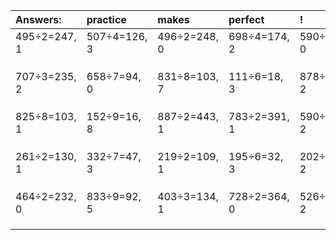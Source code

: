 | Answers: | practice | makes | perfect | ! |
| :--- | :--- | :--- | :--- | :--- |
| 495÷2=247, 1 | 507÷4=126, 3 | 496÷2=248, 0 | 698÷4=174, 2 | 590÷2=295, 0 | 
|   |   |   |   |   | 
|   |   |   |   |   | 
|   |   |   |   |   | 
| 707÷3=235, 2 | 658÷7=94, 0 | 831÷8=103, 7 | 111÷6=18, 3 | 878÷4=219, 2 | 
|   |   |   |   |   | 
|   |   |   |   |   | 
|   |   |   |   |   | 
| 825÷8=103, 1 | 152÷9=16, 8 | 887÷2=443, 1 | 783÷2=391, 1 | 590÷7=84, 2 | 
|   |   |   |   |   | 
|   |   |   |   |   | 
|   |   |   |   |   | 
| 261÷2=130, 1 | 332÷7=47, 3 | 219÷2=109, 1 | 195÷6=32, 3 | 202÷4=50, 2 | 
|   |   |   |   |   | 
|   |   |   |   |   | 
|   |   |   |   |   | 
| 464÷2=232, 0 | 833÷9=92, 5 | 403÷3=134, 1 | 728÷2=364, 0 | 526÷4=131, 2 | 
|   |   |   |   |   | 
|   |   |   |   |   | 
|   |   |   |   |   | 
